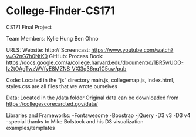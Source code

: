 # College-Finder-CS171

CS171 Final Project

Team Members:
	Kylie Hung
	Ben Ohno

URLS:
	Website: http://
	Screencast: https://www.youtube.com/watch?v=G2nG7h0NtK0
	GitHub:
	Process Book: https://docs.google.com/a/college.harvard.edu/document/d/1BR5wUOO-lz2tOAgTwzWVfyE8MZNS_VXl3q36nq1C5uw/pub


Code: 
	Located in the “js” directory
	main.js, collegemap.js, index.html, styles.css are all files that we wrote ourselves

Data:
	Located in the /data folder
	Original data can be downloaded from https://collegescorecard.ed.gov/data/

Libraries and Frameworks:
	-Fontawesome
	-Boostrap
	-jQuery
	-D3 v3
	-D3 v4
	-special thanks to Mike Bolstock and his D3 visualization examples/templates
